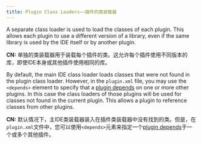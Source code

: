 ```yaml
---
title: Plugin Class Loaders——插件的类装载器
---
```


A separate class loader is used to load the classes of each plugin. This allows each plugin to use a different version of a library, even if the same library is used by the IDE itself or by another plugin.

**CN:**  单独的类装载器用于装载每个插件的类。这允许每个插件使用不同版本的库，即使IDE本身或其他插件使用相同的库。

By default, the main IDE class loader loads classes that were not found in the plugin class loader. However, in the `plugin.xml` file, you may use the `<depends>` element to specify that a [plugin depends](plugin_class_loaders.md) on one or more other plugins. In this case the class loaders of those plugins will be used for classes not found in the current plugin. This allows a plugin to reference classes from other plugins.

**CN:**  默认情况下，主IDE类装载器装入在插件类装载器中没有找到的类。但是，在`plugin.xml`文件中，您可以使用`<depends>`元素来指定一个[plugin depends](plugin_class_loaders.md)于一个或多个其他插件。
